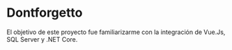 # Dontforgetto
El objetivo de este proyecto fue familiarizarme con la integración de Vue.Js, SQL Server y .NET Core.
